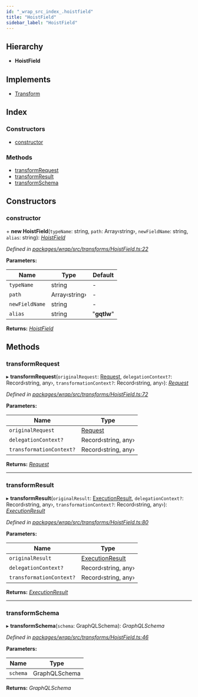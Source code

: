 ```yaml
---
id: "_wrap_src_index_.hoistfield"
title: "HoistField"
sidebar_label: "HoistField"
---
```


## Hierarchy

* **HoistField**

## Implements

* [Transform](../interfaces/_utils_src_index_.transform)

## Index

### Constructors

* [constructor](_wrap_src_index_.hoistfield.md#constructor)

### Methods

* [transformRequest](_wrap_src_index_.hoistfield.md#transformrequest)
* [transformResult](_wrap_src_index_.hoistfield.md#transformresult)
* [transformSchema](_wrap_src_index_.hoistfield.md#transformschema)

## Constructors

###  constructor

\+ **new HoistField**(`typeName`: string, `path`: Array‹string›, `newFieldName`: string, `alias`: string): *[HoistField](_wrap_src_index_.hoistfield)*

*Defined in [packages/wrap/src/transforms/HoistField.ts:22](https://github.com/ardatan/graphql-tools/blob/master/packages/wrap/src/transforms/HoistField.ts#L22)*

**Parameters:**

Name | Type | Default |
------ | ------ | ------ |
`typeName` | string | - |
`path` | Array‹string› | - |
`newFieldName` | string | - |
`alias` | string | "__gqtlw__" |

**Returns:** *[HoistField](_wrap_src_index_.hoistfield)*

## Methods

###  transformRequest

▸ **transformRequest**(`originalRequest`: [Request](../interfaces/_utils_src_index_.request), `delegationContext?`: Record‹string, any›, `transformationContext?`: Record‹string, any›): *[Request](../interfaces/_utils_src_index_.request)*

*Defined in [packages/wrap/src/transforms/HoistField.ts:72](https://github.com/ardatan/graphql-tools/blob/master/packages/wrap/src/transforms/HoistField.ts#L72)*

**Parameters:**

Name | Type |
------ | ------ |
`originalRequest` | [Request](../interfaces/_utils_src_index_.request) |
`delegationContext?` | Record‹string, any› |
`transformationContext?` | Record‹string, any› |

**Returns:** *[Request](../interfaces/_utils_src_index_.request)*

___

###  transformResult

▸ **transformResult**(`originalResult`: [ExecutionResult](../interfaces/_utils_src_index_.executionresult), `delegationContext?`: Record‹string, any›, `transformationContext?`: Record‹string, any›): *[ExecutionResult](../interfaces/_utils_src_index_.executionresult)*

*Defined in [packages/wrap/src/transforms/HoistField.ts:80](https://github.com/ardatan/graphql-tools/blob/master/packages/wrap/src/transforms/HoistField.ts#L80)*

**Parameters:**

Name | Type |
------ | ------ |
`originalResult` | [ExecutionResult](../interfaces/_utils_src_index_.executionresult) |
`delegationContext?` | Record‹string, any› |
`transformationContext?` | Record‹string, any› |

**Returns:** *[ExecutionResult](../interfaces/_utils_src_index_.executionresult)*

___

###  transformSchema

▸ **transformSchema**(`schema`: GraphQLSchema): *GraphQLSchema*

*Defined in [packages/wrap/src/transforms/HoistField.ts:46](https://github.com/ardatan/graphql-tools/blob/master/packages/wrap/src/transforms/HoistField.ts#L46)*

**Parameters:**

Name | Type |
------ | ------ |
`schema` | GraphQLSchema |

**Returns:** *GraphQLSchema*

